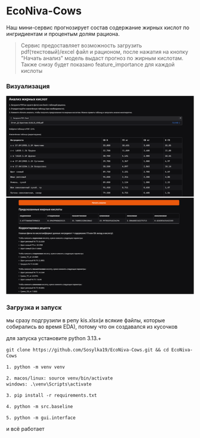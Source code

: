 # EcoNiva-Cows


Наш мини-сервис прогнозирует состав содержание жирных кислот по ингридиентам и процентым долям рациона.

> Сервис предоставляет возможность загрузить pdf(текстовый)/excel файл и рационом, после нажатия на кнопку "Начать анализ" модель выдаст прогноз по жирным кислотам. Также снизу будет показано feature_importance для каждой кислоты

### Визуализация
![](src/img/image.png)
![](src/img/image1.png)



### Загрузка и запуск
мы сразу подгрузили в репу kis.xlsx(и всякие файлы, которые собирались во время EDA), потому что он создавался из кусочков


для запуска установите python 3.13.+
```
git clone https://github.com/Sosylka19/EcoNiva-Cows.git && cd EcoNiva-Cows
```
```
1. python -m venv venv
```
```
2. macos/linux: source venv/bin/activate
windows: .\venv\Scripts\activate
```
```
3. pip install -r requirements.txt
```
```
4. python -m src.baseline
```

```
5. python -m gui.interface
```

и всё работает